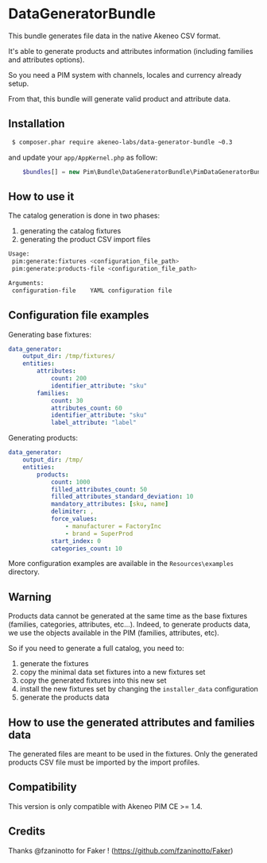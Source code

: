 DataGeneratorBundle
===================

This bundle generates file data in the native Akeneo CSV format.

It's able to generate products and attributes information (including families and attributes options).

So you need a PIM system with channels, locales and currency already setup.

From that, this bundle will generate valid product and attribute data.

Installation
------------
```bash
 $ composer.phar require akeneo-labs/data-generator-bundle ~0.3
```
and update your ``app/AppKernel.php`` as follow:

```php
    $bundles[] = new Pim\Bundle\DataGeneratorBundle\PimDataGeneratorBundle();
```

How to use it
-------------
The catalog generation is done in two phases:
 1. generating the catalog fixtures
 2. generating the product CSV import files

```bash
Usage:
 pim:generate:fixtures <configuration_file_path>
 pim:generate:products-file <configuration_file_path>

Arguments:
 configuration-file    YAML configuration file
```


Configuration file examples
---------------------------
Generating base fixtures:

```yaml
data_generator:
    output_dir: /tmp/fixtures/
    entities:
        attributes:
            count: 200
            identifier_attribute: "sku"
        families:
            count: 30
            attributes_count: 60
            identifier_attribute: "sku"
            label_attribute: "label"
```

Generating products:
```yaml
data_generator:
    output_dir: /tmp/
    entities:
        products:
            count: 1000
            filled_attributes_count: 50
            filled_attributes_standard_deviation: 10
            mandatory_attributes: [sku, name]
            delimiter: ,
            force_values:
                - manufacturer = FactoryInc
                - brand = SuperProd
            start_index: 0
            categories_count: 10
```

More configuration examples are available in the ``Resources\examples`` directory.

## Warning
Products data cannot be generated at the same time as the base fixtures (families, categories, attributes, etc...).
Indeed, to generate products data, we use the objects available in the PIM (families, attributes, etc).

So if you need to generate a full catalog, you need to:
 1. generate the fixtures
 2. copy the minimal data set fixtures into a new fixtures set
 3. copy the generated fixtures into this new set
 4. install the new fixtures set by changing the `installer_data` configuration
 5. generate the products data

How to use the generated attributes and families data
-----------------------------------------------------
The generated files are meant to be used in the fixtures. Only the generated products CSV file
must be imported by the import profiles.

Compatibility
-------------
This version is only compatible with Akeneo PIM CE >= 1.4.

Credits
-------
Thanks @fzaninotto for Faker ! (https://github.com/fzaninotto/Faker)

